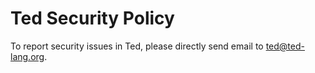 # Ted Security Policy

To report security issues in Ted, please directly send email to ted@ted-lang.org.
